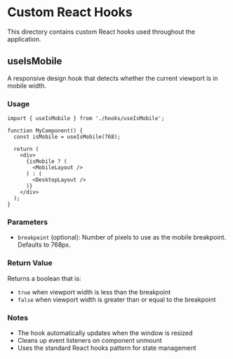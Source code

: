 # Custom React Hooks

This directory contains custom React hooks used throughout the application.

## useIsMobile

A responsive design hook that detects whether the current viewport is in mobile width.

### Usage

```tsx
import { useIsMobile } from './hooks/useIsMobile';

function MyComponent() {
  const isMobile = useIsMobile(768);

  return (
    <div>
      {isMobile ? (
        <MobileLayout />
      ) : (
        <DesktopLayout />
      )}
    </div>
  );
}
```

### Parameters

- `breakpoint` (optional): Number of pixels to use as the mobile breakpoint. Defaults to 768px.

### Return Value

Returns a boolean that is:
- `true` when viewport width is less than the breakpoint
- `false` when viewport width is greater than or equal to the breakpoint

### Notes

- The hook automatically updates when the window is resized
- Cleans up event listeners on component unmount
- Uses the standard React hooks pattern for state management
